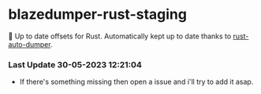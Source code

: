 # blazedumper-rust-staging

🚀 Up to date offsets for Rust. Automatically kept up to date thanks to [rust-auto-dumper](https://github.com/Akandesh/rust-auto-dumper).


### Last Update 30-05-2023 12:21:04
- If there's something missing then open a issue and i'll try to add it asap.